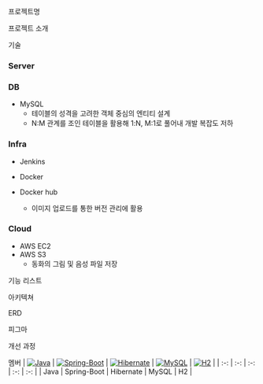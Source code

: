 
프로젝트명

프로젝트 소개

기술
### [](#server)Server



### DB

*   MySQL
    *   테이블의 성격을 고려한 객체 중심의 엔티티 설계
    *   N:M 관계를 조인 테이블을 활용해 1:N, M:1로 풀어내 개발 복잡도 저하

### [](#infra)Infra

*   Jenkins


*   Docker
*   Docker hub
    *   이미지 업로드를 통한 버전 관리에 활용

### [](#cloud)Cloud

*   AWS EC2
*   AWS S3
    *   동화의 그림 및 음성 파일 저장

기능 리스트


아키텍쳐

ERD

피그마

개선 과정

멤버
| [![Java](https://camo.githubusercontent.com/ecd535b833a6520e8d8238ceffadb3b3dda6e854826193d419c305f3e52fee22/68747470733a2f2f70726f66696c696e61746f722e7269736861762e6465762f736b696c6c732d6173736574732f6a6176612d6f726967696e616c2d776f72646d61726b2e737667)](https://camo.githubusercontent.com/ecd535b833a6520e8d8238ceffadb3b3dda6e854826193d419c305f3e52fee22/68747470733a2f2f70726f66696c696e61746f722e7269736861762e6465762f736b696c6c732d6173736574732f6a6176612d6f726967696e616c2d776f72646d61726b2e737667) | [![Spring-Boot](https://camo.githubusercontent.com/1a02a8de9185ce30fad506b477cb78e64648d9fa68970242a7c407a9f8566f0d/68747470733a2f2f7777772e7365656b706e672e636f6d2f706e672f66756c6c2f382d38303737355f737072696e672d6c6f676f2d706e672d7472616e73706172656e742d737072696e672d6a6176612e706e67)](https://camo.githubusercontent.com/1a02a8de9185ce30fad506b477cb78e64648d9fa68970242a7c407a9f8566f0d/68747470733a2f2f7777772e7365656b706e672e636f6d2f706e672f66756c6c2f382d38303737355f737072696e672d6c6f676f2d706e672d7472616e73706172656e742d737072696e672d6a6176612e706e67) | [![Hibernate](https://camo.githubusercontent.com/9dac2b39a13f36afe219d186a042ebe7e24c63b84b474143f322024096b54008/68747470733a2f2f6d656469612e766c70742e75732f696d616765732f323031326d6f6e6b2f706f73742f38366365373739662d613038622d343338642d383336632d3864626536653561386363302f68696265726e6174655f69636f6e5f7768697465626b672e737667)](https://camo.githubusercontent.com/9dac2b39a13f36afe219d186a042ebe7e24c63b84b474143f322024096b54008/68747470733a2f2f6d656469612e766c70742e75732f696d616765732f323031326d6f6e6b2f706f73742f38366365373739662d613038622d343338642d383336632d3864626536653561386363302f68696265726e6174655f69636f6e5f7768697465626b672e737667) | [![MySQL](https://camo.githubusercontent.com/d85c49baf2946a337ca5f2b9a9a13cf0c37f633505b3d695afbc5784733f3e25/68747470733a2f2f70726f66696c696e61746f722e7269736861762e6465762f736b696c6c732d6173736574732f6d7973716c2d6f726967696e616c2d776f72646d61726b2e737667)](https://camo.githubusercontent.com/d85c49baf2946a337ca5f2b9a9a13cf0c37f633505b3d695afbc5784733f3e25/68747470733a2f2f70726f66696c696e61746f722e7269736861762e6465762f736b696c6c732d6173736574732f6d7973716c2d6f726967696e616c2d776f72646d61726b2e737667) | [![H2](https://camo.githubusercontent.com/9d60eab2f2c9b3ae89137dacd8c7ceb6fe66fe293cafd8028bbc99d3fa60ed8a/68747470733a2f2f7777772e683264617461626173652e636f6d2f68746d6c2f696d616765732f68322d6c6f676f2d322e706e67)](https://camo.githubusercontent.com/9d60eab2f2c9b3ae89137dacd8c7ceb6fe66fe293cafd8028bbc99d3fa60ed8a/68747470733a2f2f7777772e683264617461626173652e636f6d2f68746d6c2f696d616765732f68322d6c6f676f2d322e706e67) |
| :-: | :-: | :-: | :-: | :-: |
| Java | Spring-Boot | Hibernate | MySQL | H2 |
